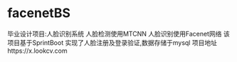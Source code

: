# facenetBS
毕业设计项目:人脸识别系统
人脸检测使用MTCNN  人脸识别使用Facenet网络 该项目基于SprintBoot
实现了人脸注册及登录验证,数据存储于mysql
项目地址https://x.lookcv.com
